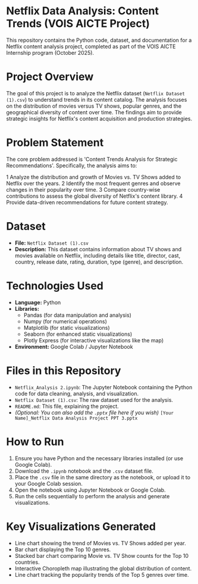 # Netflix Data Analysis: Content Trends (VOIS AICTE Project)

This repository contains the Python code, dataset, and documentation for a Netflix content analysis project, completed as part of the VOIS AICTE Internship program (October 2025).

# Project Overview

The goal of this project is to analyze the Netflix dataset (`Netflix Dataset (1).csv`) to understand trends in its content catalog. The analysis focuses on the distribution of movies versus TV shows, popular genres, and the geographical diversity of content over time. The findings aim to provide strategic insights for Netflix's content acquisition and production strategies.

# Problem Statement

The core problem addressed is 'Content Trends Analysis for Strategic Recommendations'. Specifically, the analysis aims to:

1 Analyze the distribution and growth of Movies vs. TV Shows added to Netflix over the years.
2 Identify the most frequent genres and observe changes in their popularity over time.
3 Compare country-wise contributions to assess the global diversity of Netflix's content library.
4 Provide data-driven recommendations for future content strategy.

# Dataset

* **File:** `Netflix Dataset (1).csv`
* **Description:** This dataset contains information about TV shows and movies available on Netflix, including details like title, director, cast, country, release date, rating, duration, type (genre), and description.

# Technologies Used

* **Language:** Python
* **Libraries:**
    * Pandas (for data manipulation and analysis)
    * Numpy (for numerical operations)
    * Matplotlib (for static visualizations)
    * Seaborn (for enhanced static visualizations)
    * Plotly Express (for interactive visualizations like the map)
* **Environment:** Google Colab / Jupyter Notebook

# Files in this Repository

* `Netflix_Analysis 2.ipynb`: The Jupyter Notebook containing the Python code for data cleaning, analysis, and visualization.
* `Netflix Dataset (1).csv`: The raw dataset used for the analysis.
* `README.md`: This file, explaining the project.
* *(Optional: You can also add the `.pptx` file here if you wish)* `[Your Name]_Netflix Data Analysis Project PPT 3.pptx`

# How to Run

1.  Ensure you have Python and the necessary libraries installed (or use Google Colab).
2.  Download the `.ipynb` notebook and the `.csv` dataset file.
3.  Place the `.csv` file in the same directory as the notebook, or upload it to your Google Colab session.
4.  Open the notebook using Jupyter Notebook or Google Colab.
5.  Run the cells sequentially to perform the analysis and generate visualizations.

# Key Visualizations Generated

* Line chart showing the trend of Movies vs. TV Shows added per year.
* Bar chart displaying the Top 10 genres.
* Stacked bar chart comparing Movie vs. TV Show counts for the Top 10 countries.
* Interactive Choropleth map illustrating the global distribution of content.
* Line chart tracking the popularity trends of the Top 5 genres over time.
